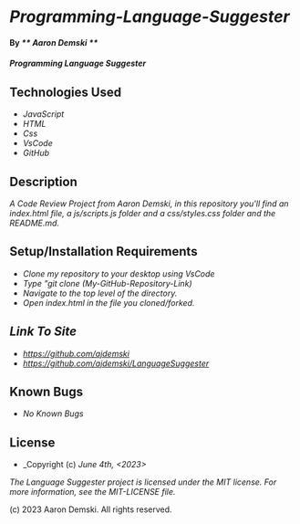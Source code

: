 # _Programming-Language-Suggester_

#### By _** Aaron Demski **_

#### _Programming Language Suggester_

## Technologies Used

* _JavaScript_
* _HTML_
* _Css_
* _VsCode_
* _GitHub_

## Description

_A Code Review Project from Aaron Demski, in this repository you'll find an index.html file, a js/scripts.js folder and a css/styles.css folder and the README.md._

## Setup/Installation Requirements

* _Clone my repository to your desktop using VsCode_
* _Type "git clone (My-GitHub-Repository-Link)_
* _Navigate to the top level of the directory._
* _Open index.html in the file you cloned/forked._

## _Link To Site_
* _https://github.com/ajdemski_
* _https://github.com/ajdemski/LanguageSuggester_

## Known Bugs

* _No Known Bugs_

## License

* _Copyright (c) _June 4th, <2023> <Aaron Demski>_

_The Language Suggester project is licensed under the MIT license. For more information, see the MIT-LICENSE file._

(c) 2023 Aaron Demski. All rights reserved.